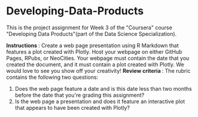 # Developing-Data-Products
This is the project assignment for Week 3 of the "Coursera" course "Developing Data Products"(part of the Data Science Specialization). 

<b> Instructions </b>:
Create a web page presentation using R Markdown that features a plot created with Plotly. Host your webpage on either GitHub Pages, RPubs, or NeoCities. Your webpage must contain the date that you created the document, and it must contain a plot created with Plotly. We would love to see you show off your creativity!
<b> Review criteria </b>:
The rubric contains the following two questions:
   1. Does the web page feature a date and is this date less than two months before the date that you're grading this assignment?
   2. Is the web page a presentation and does it feature an interactive plot that appears to have been created with Plotly?
